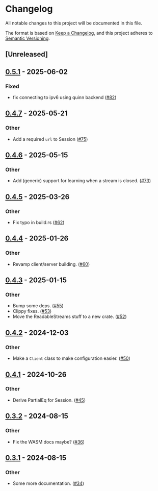 # Changelog
All notable changes to this project will be documented in this file.

The format is based on [Keep a Changelog](https://keepachangelog.com/en/1.0.0/),
and this project adheres to [Semantic Versioning](https://semver.org/spec/v2.0.0.html).

## [Unreleased]

## [0.5.1](https://github.com/kixelated/web-transport/compare/web-transport-wasm-v0.5.0...web-transport-wasm-v0.5.1) - 2025-06-02

### Fixed

- fix connecting to ipv6 using quinn backend ([#82](https://github.com/kixelated/web-transport/pull/82))

## [0.4.7](https://github.com/kixelated/web-transport/compare/web-transport-wasm-v0.4.6...web-transport-wasm-v0.4.7) - 2025-05-21

### Other

- Add a required `url` to Session ([#75](https://github.com/kixelated/web-transport/pull/75))

## [0.4.6](https://github.com/kixelated/web-transport/compare/web-transport-wasm-v0.4.5...web-transport-wasm-v0.4.6) - 2025-05-15

### Other

- Add (generic) support for learning when a stream is closed. ([#73](https://github.com/kixelated/web-transport/pull/73))

## [0.4.5](https://github.com/kixelated/web-transport/compare/web-transport-wasm-v0.4.4...web-transport-wasm-v0.4.5) - 2025-03-26

### Other

- Fix typo in build.rs ([#62](https://github.com/kixelated/web-transport/pull/62))

## [0.4.4](https://github.com/kixelated/web-transport/compare/web-transport-wasm-v0.4.3...web-transport-wasm-v0.4.4) - 2025-01-26

### Other

- Revamp client/server building. ([#60](https://github.com/kixelated/web-transport/pull/60))

## [0.4.3](https://github.com/kixelated/web-transport/compare/web-transport-wasm-v0.4.2...web-transport-wasm-v0.4.3) - 2025-01-15

### Other

- Bump some deps. ([#55](https://github.com/kixelated/web-transport/pull/55))
- Clippy fixes. ([#53](https://github.com/kixelated/web-transport/pull/53))
- Move the ReadableStreams stuff to a new crate. ([#52](https://github.com/kixelated/web-transport/pull/52))

## [0.4.2](https://github.com/kixelated/web-transport/compare/web-transport-wasm-v0.4.1...web-transport-wasm-v0.4.2) - 2024-12-03

### Other

- Make a `Client` class to make configuration easier. ([#50](https://github.com/kixelated/web-transport/pull/50))

## [0.4.1](https://github.com/kixelated/web-transport/compare/web-transport-wasm-v0.4.0...web-transport-wasm-v0.4.1) - 2024-10-26

### Other

- Derive PartialEq for Session. ([#45](https://github.com/kixelated/web-transport/pull/45))

## [0.3.2](https://github.com/kixelated/web-transport/compare/web-transport-wasm-v0.3.1...web-transport-wasm-v0.3.2) - 2024-08-15

### Other
- Fix the WASM docs maybe? ([#36](https://github.com/kixelated/web-transport/pull/36))

## [0.3.1](https://github.com/kixelated/web-transport/compare/web-transport-wasm-v0.3.0...web-transport-wasm-v0.3.1) - 2024-08-15

### Other
- Some more documentation. ([#34](https://github.com/kixelated/web-transport/pull/34))
